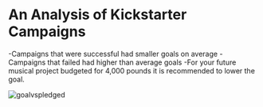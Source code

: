 # An Analysis of Kickstarter Campaigns
-Campaigns that were successful had smaller goals on average
-Campaigns that failed had higher than average goals
-For your future musical project budgeted for 4,000 pounds it is recommended to lower the goal.

![goalvspledged](https://user-images.githubusercontent.com/110706169/184031441-78422b23-c2c5-41db-80f0-eb97e4146787.png)
